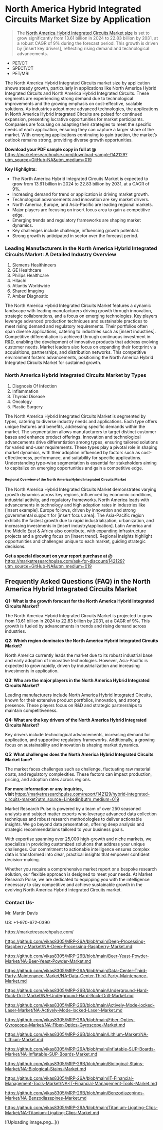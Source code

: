 <h1>North America Hybrid Integrated Circuits Market&nbsp;Size by Application</h1><blockquote><p>The <a href="https://marketresearchpulse.com/download-sample/142129?utm_source=GitHub-NA&amp;utm_medium=019">North America Hybrid Integrated Circuits Market size</a> is set to grow significantly from 13.61 billion in 2024 to 22.83 billion by 2031, at a robust CAGR of 9% during the forecast period. This growth is driven by [insert key drivers], reflecting rising demand and technological advancements.</p></blockquote><ul><li>PET/CT<li> SPECT/CT<li> PET/MRI</li></ul><p>The North America Hybrid Integrated Circuits market size by application shows steady growth, particularly in applications like North America Hybrid Integrated Circuits and North America Hybrid Integrated Circuits. These segments are experiencing strong demand due to technological improvements and the growing emphasis on cost-effective, scalable solutions. As industries adopt more advanced technologies, the applications in North America Hybrid Integrated Circuits are poised for continued expansion, presenting lucrative opportunities for market participants. Companies are focusing on adapting their strategies to meet the specific needs of each application, ensuring they can capture a larger share of the market. With emerging applications continuing to gain traction, the market’s outlook remains strong, providing diverse growth opportunities.</p><p><strong>Download your PDF sample copy in full at @ </strong><a href="https://marketresearchpulse.com/download-sample/142129?utm_source=GitHub-NA&amp;utm_medium=019">https://marketresearchpulse.com/download-sample/142129?utm_source=GitHub-NA&amp;utm_medium=019</a></p><p><strong>Key Highlights: </strong></p><ul><li>The North America Hybrid Integrated Circuits Market is expected to grow from 13.61 billion in 2024 to 22.83 billion by 2031, at a CAGR of 9%.</li><li>Increasing demand for trend or application is driving market growth.</li><li>Technological advancements and innovation are key market drivers.</li><li>North America, Europe, and Asia-Pacific are leading regional markets.</li><li>Major players are focusing on insert focus area to gain a competitive edge.</li><li>Emerging trends and regulatory frameworks are shaping market dynamics.</li><li>Key challenges include challenge, influencing growth potential.</li><li>Strong growth is anticipated in sector over the forecast period.</li></ul><h3>Leading Manufacturers in the North America Hybrid Integrated Circuits Market: A Detailed Industry Overview</h3><ol><li>Siemens Healthineers</li><li>GE Healthcare</li><li>Philips Healthcare</li><li>Hitachi</li><li>Atlantis Worldwide</li><li>Shared Imaging</li><li>Amber Diagnostic</li></ol><div class="flex max-w-full flex-col flex-grow"><div class="min-h-8 text-message flex w-full flex-col items-end gap-2 whitespace-normal break-words [.text-message+&amp;]:mt-5" dir="auto" data-message-author-role="assistant" data-message-id="fd8432e4-4910-450d-b182-61b7bfb0a01f" data-message-model-slug="gpt-4o"><div class="flex w-full flex-col gap-1 empty:hidden first:pt-[3px]"><div class="markdown prose w-full break-words dark:prose-invert light"><p>The North America Hybrid Integrated Circuits Market features a dynamic landscape with leading manufacturers driving growth through innovation, strategic collaborations, and a focus on emerging technologies. Key players leverage advanced production techniques and sustainable practices to meet rising demand and regulatory requirements. Their portfolios often span diverse applications, catering to industries such as [insert industries]. Competitive differentiation is achieved through continuous investment in R&amp;D, enabling the development of innovative products that address evolving customer needs. Market leaders also focus on expanding their footprint via acquisitions, partnerships, and distribution networks. This competitive environment fosters advancements, positioning the North America Hybrid Integrated Circuits Market for sustained growth.</p></div></div></div></div><h3>North America Hybrid Integrated Circuits Market by Types</h3><ol><li>Diagnosis Of Infection<li> Inflammation<li> Thyroid Disease<li> Oncology<li> Plastic Surgery</li></ol><div class="flex max-w-full flex-col flex-grow"><div class="min-h-8 text-message flex w-full flex-col items-end gap-2 whitespace-normal break-words [.text-message+&amp;]:mt-5" dir="auto" data-message-author-role="assistant" data-message-id="084470be-0bb7-4664-bddf-5156b4f41249" data-message-model-slug="gpt-4o-mini"><div class="flex w-full flex-col gap-1 empty:hidden first:pt-[3px]"><div class="markdown prose w-full break-words dark:prose-invert light"><p>The North America Hybrid Integrated Circuits Market is segmented by types, catering to diverse industry needs and applications. Each type offers unique features and benefits, addressing specific demands within the market. The segmentation allows manufacturers to target distinct customer bases and enhance product offerings. Innovation and technological advancements drive differentiation among types, ensuring tailored solutions for varied end-user requirements. These types play a pivotal role in shaping market dynamics, with their adoption influenced by factors such as cost-effectiveness, performance, and suitability for specific applications. Understanding type-wise segmentation is essential for stakeholders aiming to capitalize on emerging opportunities and gain a competitive edge.</p></div></div></div></div><h3><span style="font-size: 11px;">Regional Overview of the North America Hybrid Integrated Circuits Market</span></h3><div class="flex max-w-full flex-col flex-grow"><div class="min-h-8 text-message flex w-full flex-col items-end gap-2 whitespace-normal break-words [.text-message+&amp;]:mt-5" dir="auto" data-message-author-role="assistant" data-message-id="e9038762-ce64-4e30-91c9-9bd413514231" data-message-model-slug="gpt-4o-mini"><div class="flex w-full flex-col gap-1 empty:hidden first:pt-[3px]"><div class="markdown prose w-full break-words dark:prose-invert light"><p>The North America Hybrid Integrated Circuits Market demonstrates varying growth dynamics across key regions, influenced by economic conditions, industrial activity, and regulatory frameworks. North America leads with advancements in technology and high adoption rates in industries like [insert example]. Europe follows, driven by innovation and strong governmental support for [insert focus area]. The Asia-Pacific region exhibits the fastest growth due to rapid industrialization, urbanization, and increasing investments in [insert industry/application]. Latin America and the Middle East &amp; Africa also contribute, with expanding infrastructure projects and a growing focus on [insert trend]. Regional insights highlight opportunities and challenges unique to each market, guiding strategic decisions.</p></div></div></div></div><p><strong>Get a special discount on your report purchase at @ </strong><a href="https://marketresearchpulse.com/ask-for-discount/142129?utm_source=GitHub-NA&amp;utm_medium=019">https://marketresearchpulse.com/ask-for-discount/142129?utm_source=GitHub-NA&amp;utm_medium=019</a></p><h2>Frequently Asked Questions (FAQ) in the North America Hybrid Integrated Circuits Market</h2><p><strong>Q1: What is the growth forecast for the North America Hybrid Integrated Circuits Market?</strong></p><p>The North America Hybrid Integrated Circuits Market is projected to grow from 13.61 billion in 2024 to 22.83 billion by 2031, at a CAGR of 9%. This growth is fueled by advancements in trends and rising demand across industries.</p><p><strong>Q2: Which region dominates the North America Hybrid Integrated Circuits Market?</strong></p><p>North America currently leads the market due to its robust industrial base and early adoption of innovative technologies. However, Asia-Pacific is expected to grow rapidly, driven by industrialization and increasing investments in application.</p><p><strong>Q3: Who are the major players in the North America Hybrid Integrated Circuits Market?</strong></p><p>Leading manufacturers include North America Hybrid Integrated Circuits, known for their extensive product portfolios, innovation, and strong presence. These players focus on R&amp;D and strategic partnerships to maintain competitiveness.</p><p><strong>Q4: What are the key drivers of the North America Hybrid Integrated Circuits Market?</strong></p><p>Key drivers include technological advancements, increasing demand for application, and supportive regulatory frameworks. Additionally, a growing focus on sustainability and innovation is shaping market dynamics.</p><p><strong>Q5: What challenges does the North America Hybrid Integrated Circuits Market face?</strong></p><p>The market faces challenges such as challenge, fluctuating raw material costs, and regulatory complexities. These factors can impact production, pricing, and adoption rates across regions.</p><p><strong>For more information or any inquiries, visit&nbsp;</strong><a href="https://marketresearchpulse.com/report/142129/hybrid-integrated-circuits-market?utm_source=Linkedin&utm_medium=019">https://marketresearchpulse.com/report/142129/hybrid-integrated-circuits-market?utm_source=Linkedin&utm_medium=019</a></p><p>Market Research Pulse is powered by a team of over 250 seasoned analysts and subject matter experts who leverage advanced data collection techniques and robust research methodologies to deliver actionable insights. We go beyond data presentation, offering deep analysis and strategic recommendations tailored to your business goals.</p><p>With expertise spanning over 25,000 high-growth and niche markets, we specialize in providing customized solutions that address your unique challenges. Our commitment to actionable intelligence ensures complex data is transformed into clear, practical insights that empower confident decision-making.</p><p>Whether you require a comprehensive market report or a bespoke research solution, our flexible approach is designed to meet your needs. At Market Research Pulse, we are dedicated to equipping you with the intelligence necessary to stay competitive and achieve sustainable growth in the evolving North America Hybrid Integrated Circuits market.</p><h3><strong>Contact Us-</strong></h3><p>Mr. Martin Davis</p><p>US: +1-970-672-0390</p><p>https://marketresearchpulse.com/</p><p><a href="https://github.com/vikas8305/MRP-26A/blob/main/Deep-Processing-Raspberry-Market/NA-Deep-Processing-Raspberry-Market.md">https://github.com/vikas8305/MRP-26A/blob/main/Deep-Processing-Raspberry-Market/NA-Deep-Processing-Raspberry-Market.md</a></p><p><a href="https://github.com/vikas8305/MRP-26B/blob/main/Beer-Yeast-Powder-Market/NA-Beer-Yeast-Powder-Market.md">https://github.com/vikas8305/MRP-26B/blob/main/Beer-Yeast-Powder-Market/NA-Beer-Yeast-Powder-Market.md</a></p><p><a href="https://github.com/vikas8305/MRP-26A/blob/main/Data-Center-Third-Party-Maintenance-Market/NA-Data-Center-Third-Party-Maintenance-Market.md">https://github.com/vikas8305/MRP-26A/blob/main/Data-Center-Third-Party-Maintenance-Market/NA-Data-Center-Third-Party-Maintenance-Market.md</a></p><p><a href="https://github.com/vikas8305/MRP-26B/blob/main/Underground-Hard-Rock-Drill-Market/NA-Underground-Hard-Rock-Drill-Market.md">https://github.com/vikas8305/MRP-26B/blob/main/Underground-Hard-Rock-Drill-Market/NA-Underground-Hard-Rock-Drill-Market.md</a></p><p><a href="https://github.com/vikas8305/MRP-26B/blob/main/Actively-Mode-locked-Laser-Market/NA-Actively-Mode-locked-Laser-Market.md">https://github.com/vikas8305/MRP-26B/blob/main/Actively-Mode-locked-Laser-Market/NA-Actively-Mode-locked-Laser-Market.md</a></p><p><a href="https://github.com/vikas8305/MRP-26A/blob/main/Fiber-Optics-Gyroscope-Market/NA-Fiber-Optics-Gyroscope-Market.md">https://github.com/vikas8305/MRP-26A/blob/main/Fiber-Optics-Gyroscope-Market/NA-Fiber-Optics-Gyroscope-Market.md</a></p><p><a href="https://github.com/vikas8305/MRP-26B/blob/main/Lithium-Market/NA-Lithium-Market.md">https://github.com/vikas8305/MRP-26B/blob/main/Lithium-Market/NA-Lithium-Market.md</a></p><p><a href="https://github.com/vikas8305/MRP-26A/blob/main/Inflatable-SUP-Boards-Market/NA-Inflatable-SUP-Boards-Market.md">https://github.com/vikas8305/MRP-26A/blob/main/Inflatable-SUP-Boards-Market/NA-Inflatable-SUP-Boards-Market.md</a></p><p><a href="https://github.com/vikas8305/MRP-26B/blob/main/Biological-Stains-Market/NA-Biological-Stains-Market.md">https://github.com/vikas8305/MRP-26B/blob/main/Biological-Stains-Market/NA-Biological-Stains-Market.md</a></p><p><a href="https://github.com/vikas8305/MRP-26A/blob/main/IT-Financial-Management-Tools-Market/NA-IT-Financial-Management-Tools-Market.md">https://github.com/vikas8305/MRP-26A/blob/main/IT-Financial-Management-Tools-Market/NA-IT-Financial-Management-Tools-Market.md</a></p><p><a href="https://github.com/vikas8305/MRP-26B/blob/main/Benzodiazepines-Market/NA-Benzodiazepines-Market.md">https://github.com/vikas8305/MRP-26B/blob/main/Benzodiazepines-Market/NA-Benzodiazepines-Market.md</a></p><p><a href="https://github.com/vikas8305/MRP-26A/blob/main/Titanium-Ligating-Clips-Market/NA-Titanium-Ligating-Clips-Market.md">https://github.com/vikas8305/MRP-26A/blob/main/Titanium-Ligating-Clips-Market/NA-Titanium-Ligating-Clips-Market.md</a></p>
![Uploading image.png…]()
